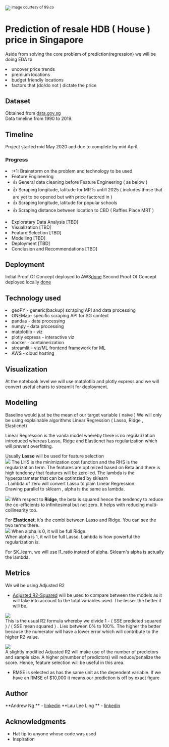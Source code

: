 
![](https://www.99.co/blog/singapore/wp-content/uploads/2018/09/geylang-pasir-ris.jpg)
<sup>image courtesy of 99.co</sup>

# Prediction of resale HDB ( House ) price in Singapore

Aside from solving the core problem of prediction(regression) we will be doing EDA to 
<li> uncover price trends 
<li> premium locations 
<li> budget friendly locations
<li> factors that (do/do not ) dictate the price

## Dataset
Obtained from [data.gov.sg](https://data.gov.sg/dataset/resale-flat-prices)<br>
Data timeline from 1990 to 2019.

## Timeline

Project started mid May 2020 and due to complete by mid April.

### Progress

<li> :+1: Brainstorm on the problem and technology to be used 
<li> Feature Engineering

* :+1: General data cleaning before Feature Engineering ( as below )
* :+1: Scraping longitude, latitude for MRTs untill 2025 ( includes those that are yet to be opened but with price factored in )
* :+1: Scraping longitude, latitude for popular schools  
* :+1: Scraping distance between location to CBD ( Raffles Place MRT )
<li> Exploratary Data Analysis [TBD]
<li> Visualization [TBD]
<li> Feature Selection [TBD]
<li> Modelling [TBD]
<li> Deployment [TBD]
<li> Conclusion and Recommendations [TBD]

## Deployment

Initial Proof Of Concept deployed to AWS[done](https://github.com/andrewng88/streamlit_aws)
Second Proof Of Concept deployed locally [done](https://github.com/andrewng88/streamlit_model) 

## Technology used

<li> geoPY - generic(backup) scraping API and data processing
<li> ONEMap- specific scraping API for SG context
<li> pandas - data processing
<li> numpy - data processing
<li> matplotlib - viz
<li> plotly express - interactive viz
<li> docker - containerization
<li> streamlit - viz/ML frontend framework for ML
<li> AWS - cloud hosting

## Visualization
At the notebook level we will use matplotlib and plotly express
and we will convert useful charts to streamlit for deployment.

## Modelling
Baseline would just be the mean of our target variable ( naive )
We will only be using explainable algorithms Linear Regression ( Lasso, Ridge , Elasticnet) 

Linear Regression is the vanila model whereby there is no regularization introduced whereas
Lasso, Ridge and Elasticnet has regularization which will prevent overfitting.

Usually **Lasso** will be used for feature selection<br>
![](https://res.cloudinary.com/dyd911kmh/image/upload/f_auto,q_auto:best/v1543418448/eq11_ij4mms.png)
The LHS is the minimization cost function and the RHS is the regularization term. The features are
optimized based on Beta and there is high tendency that features will be zero-ed. 
The lambda is the hyperparameter that can be optimzied by sklearn<br>. Lambda of zero will convert Lasso
to plain Linear Regression. <br>Drawing parallel to sklearn , alpha is the same as lambda.

![](https://res.cloudinary.com/dyd911kmh/image/upload/f_auto,q_auto:best/v1543418449/eq7_ylxudw.png)
With respect to **Ridge**, the beta is squared hence the tendency to reduce the co-efficients to infinitesimal 
but not zero. It helps with reducing multi-collinearity too.


For **Elasticnet**, it's the combi between Lasso and Ridge. You can see the two terms there.<br>
![](https://res.cloudinary.com/dyd911kmh/image/upload/f_auto,q_auto:best/v1543418448/eq12_vh6ilt.png)
When alpha is 0, it will be full Ridge.<br>
When alpha is 1, it will be full Lasso.
Lambda is how powerful the regularization is.

For SK_learn, we will use l1_ratio instead of alpha.
Sklearn's alpha is actually the lambda.

## Metrics
We wil be using Adjusted R2 

* [Adjusted R2-Squared](https://www.listendata.com/2014/08/adjusted-r-squared.html) will be used to compare between the models as it will take into account to the total variables used.
The lesser the better it will be.

![](https://3.bp.blogspot.com/-MFqQLwbGwd4/WMO7tz39beI/AAAAAAAAF9I/Bjpfohgv_5E4lu7HzHJBQtXsBM--byqPwCLcB/s1600/rsquared.png) <br>
This is the usual R2 formula whereby we divide 1 - ( SSE predicted squared ) / ( SSE mean squared ) . Lies between 0% to 100%.
The higher the better because the numerator will have a lower error which will contribute to the higher R2 value.

![](https://4.bp.blogspot.com/-qEGt3DaQIF0/V2meLITZj3I/AAAAAAAAEp4/WKCs0FrI1JsovDMwaw1r1iUboULfRI7MwCLcB/s1600/stb1.png) <br>
A slightly modified Adjusted R2 will make use of the number of predictors and sample size. A higher p(number of predictors) will reduce/penalize the score.
Hence, feature selection will be useful in this area.

* RMSE is selected as has the same unit as the dependent variable. If we have an RMSE of $10,000 it means our prediction is off by exact figure



## Author

**Andrew Ng ** - [linkedin](https://www.linkedin.com/in/sc-ng-andrew/)
**Lau Lee Ling ** - [linkedin](https://www.linkedin.com/in/lauleeling/)

## Acknowledgments

* Hat tip to anyone whose code was used
* Inspiration
